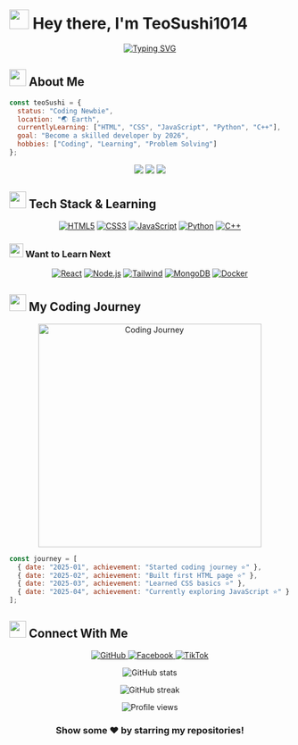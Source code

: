 # <img src="https://raw.githubusercontent.com/Tarikul-Islam-Anik/Animated-Fluent-Emojis/master/Emojis/Food/Sushi.png" width="35" /> Hey there, I'm TeoSushi1014

<div align="center">
  
  [![Typing SVG](https://readme-typing-svg.herokuapp.com?font=Fira+Code&pause=1000&color=2986cc&center=true&vCenter=true&width=435&lines=Coding+Newbie;Learning+and+Growing;Future+Developer)](https://git.io/typing-svg)
  
</div>

## <img src="https://raw.githubusercontent.com/Tarikul-Islam-Anik/Animated-Fluent-Emojis/master/Emojis/People/Man%20Technologist.png" width="30" /> About Me 

```javascript
const teoSushi = {
  status: "Coding Newbie",
  location: "🌏 Earth",
  currentlyLearning: ["HTML", "CSS", "JavaScript", "Python", "C++"],
  goal: "Become a skilled developer by 2026",
  hobbies: ["Coding", "Learning", "Problem Solving"]
};
```

<p align="center">
  <a href="#"><img src="https://img.shields.io/badge/Beginning_Tech_Journey-2025-blue?style=for-the-badge&logo=rocket&logoColor=white"></a>
  <a href="#"><img src="https://img.shields.io/badge/Looking_to_Collaborate-Always-success?style=for-the-badge&logo=handshake&logoColor=white"></a>
  <a href="#"><img src="https://img.shields.io/badge/Ask_Me_About-My_Learning_Journey-orange?style=for-the-badge&logo=questionmark&logoColor=white"></a>
</p>

## <img src="https://raw.githubusercontent.com/Tarikul-Islam-Anik/Animated-Fluent-Emojis/master/Emojis/Objects/Hammer%20and%20Wrench.png" width="30" /> Tech Stack & Learning

<p align="center">
  <a href="#"><img src="https://img.shields.io/badge/HTML5-E34F26?style=for-the-badge&logo=html5&logoColor=white" alt="HTML5"></a>
  <a href="#"><img src="https://img.shields.io/badge/CSS3-1572B6?style=for-the-badge&logo=css3&logoColor=white" alt="CSS3"></a>
  <a href="#"><img src="https://img.shields.io/badge/JavaScript-F7DF1E?style=for-the-badge&logo=javascript&logoColor=black" alt="JavaScript"></a>
  <a href="#"><img src="https://img.shields.io/badge/Python-3776AB?style=for-the-badge&logo=python&logoColor=white" alt="Python"></a>
  <a href="#"><img src="https://img.shields.io/badge/C++-00599C?style=for-the-badge&logo=cplusplus&logoColor=white" alt="C++"></a>
</p>

### <img src="https://raw.githubusercontent.com/Tarikul-Islam-Anik/Animated-Fluent-Emojis/master/Emojis/Travel%20and%20places/Star.png" width="25" /> Want to Learn Next

<p align="center">
  <a href="#"><img src="https://img.shields.io/badge/React-61DAFB?style=for-the-badge&logo=react&logoColor=black" alt="React"></a>
  <a href="#"><img src="https://img.shields.io/badge/Node.js-339933?style=for-the-badge&logo=node.js&logoColor=white" alt="Node.js"></a>
  <a href="#"><img src="https://img.shields.io/badge/Tailwind-06B6D4?style=for-the-badge&logo=tailwindcss&logoColor=white" alt="Tailwind"></a>
  <a href="#"><img src="https://img.shields.io/badge/MongoDB-47A248?style=for-the-badge&logo=mongodb&logoColor=white" alt="MongoDB"></a>
  <a href="#"><img src="https://img.shields.io/badge/Docker-2496ED?style=for-the-badge&logo=docker&logoColor=white" alt="Docker"></a>
</p>

## <img src="https://raw.githubusercontent.com/Tarikul-Islam-Anik/Animated-Fluent-Emojis/master/Emojis/Travel%20and%20places/Rocket.png" width="30" /> My Coding Journey

<div align="center">
  <img src="https://user-images.githubusercontent.com/74038190/229223263-cf2e4b07-2615-4f87-9c38-e37600f8381a.gif" alt="Coding Journey" width="400">
</div>

```javascript
const journey = [
  { date: "2025-01", achievement: "Started coding journey ⭐" },
  { date: "2025-02", achievement: "Built first HTML page ⭐" },
  { date: "2025-03", achievement: "Learned CSS basics ⭐" },
  { date: "2025-04", achievement: "Currently exploring JavaScript ⭐" }
];
```

## <img src="https://raw.githubusercontent.com/Tarikul-Islam-Anik/Animated-Fluent-Emojis/master/Emojis/Objects/Link.png" width="30" /> Connect With Me

<p align="center">
  <a href="https://github.com/TeoSushi1014">
    <img src="https://img.shields.io/badge/GitHub-181717?style=for-the-badge&logo=github&logoColor=white" alt="GitHub">
  </a>
  <a href="https://www.facebook.com/boboiboy.gala.7/">
    <img src="https://img.shields.io/badge/Facebook-1877F2?style=for-the-badge&logo=facebook&logoColor=white" alt="Facebook">
  </a>
  <a href="https://www.tiktok.com/@teosushi1014">
    <img src="https://img.shields.io/badge/TikTok-000000?style=for-the-badge&logo=tiktok&logoColor=white" alt="TikTok">
  </a>
</p>

<div align="center">
  
  ![GitHub stats](https://github-readme-stats.vercel.app/api?username=TeoSushi1014&show_icons=true&theme=tokyonight)
  
  ![GitHub streak](https://github-readme-streak-stats.herokuapp.com/?user=TeoSushi1014&theme=tokyonight)
  
  <img src="https://komarev.com/ghpvc/?username=TeoSushi1014&style=flat-square&color=blue" alt="Profile views"/>
  
  ### Show some ❤️ by starring my repositories!
</div>

<!-- Last updated: April 12, 2025 -->
